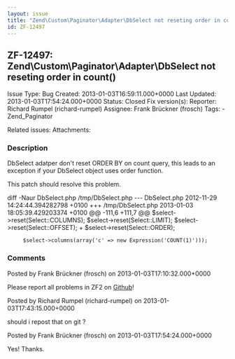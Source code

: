 ```yaml
---
layout: issue
title: "Zend\Custom\Paginator\Adapter\DbSelect not reseting order in count()"
id: ZF-12497
---
```


ZF-12497: Zend\\Custom\\Paginator\\Adapter\\DbSelect not reseting order in count()
----------------------------------------------------------------------------------

 Issue Type: Bug Created: 2013-01-03T16:59:11.000+0000 Last Updated: 2013-01-03T17:54:24.000+0000 Status: Closed Fix version(s): 
 Reporter:  Richard Rumpel (richard-rumpel)  Assignee:  Frank Brückner (frosch)  Tags: - Zend\_Paginator
 
 Related issues: 
 Attachments: 
### Description

DbSelect adatper don't reset ORDER BY on count query, this leads to an exception if your DbSelect object uses order function.

This patch should resolve this problem.

diff -Naur DbSelect.php /tmp/DbSelect.php --- DbSelect.php 2012-11-29 14:24:44.394282798 +0100 +++ /tmp/DbSelect.php 2013-01-03 18:05:39.429203374 +0100 @@ -111,6 +111,7 @@ $select->reset(Select::COLUMNS); $select->reset(Select::LIMIT); $select->reset(Select::OFFSET); + $select->reset(Select::ORDER);

 
         $select->columns(array('c' => new Expression('COUNT(1)')));


 

 

### Comments

Posted by Frank Brückner (frosch) on 2013-01-03T17:10:32.000+0000

Please report all problems in ZF2 on [Github](https://github.com/zendframework/zf2/issues)!

 

 

Posted by Richard Rumpel (richard-rumpel) on 2013-01-03T17:43:15.000+0000

should i repost that on git ?

 

 

Posted by Frank Brückner (frosch) on 2013-01-03T17:54:24.000+0000

Yes! Thanks.

 

 